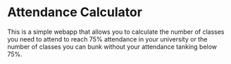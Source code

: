 # Attendance Calculator 

This is a simple webapp that allows you to calculate the number of classes you need to attend to reach 75% attendance in 
your university or the number of classes you can bunk without your attendance tanking below 75%.

